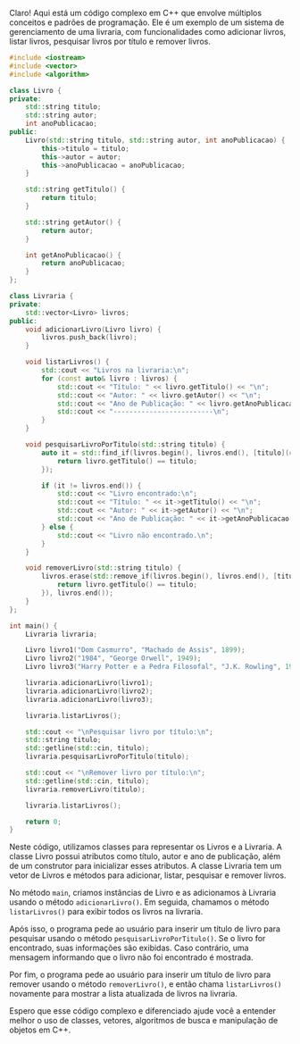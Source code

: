 Claro! Aqui está um código complexo em C++ que envolve múltiplos conceitos e padrões de programação. Ele é um exemplo de um sistema de gerenciamento de uma livraria, com funcionalidades como adicionar livros, listar livros, pesquisar livros por título e remover livros. 

```cpp
#include <iostream>
#include <vector>
#include <algorithm>

class Livro {
private:
    std::string titulo;
    std::string autor;
    int anoPublicacao;
public:
    Livro(std::string titulo, std::string autor, int anoPublicacao) {
        this->titulo = titulo;
        this->autor = autor;
        this->anoPublicacao = anoPublicacao;
    }

    std::string getTitulo() {
        return titulo;
    }

    std::string getAutor() {
        return autor;
    }

    int getAnoPublicacao() {
        return anoPublicacao;
    }
};

class Livraria {
private:
    std::vector<Livro> livros;
public:
    void adicionarLivro(Livro livro) {
        livros.push_back(livro);
    }

    void listarLivros() {
        std::cout << "Livros na livraria:\n";
        for (const auto& livro : livros) {
            std::cout << "Título: " << livro.getTitulo() << "\n";
            std::cout << "Autor: " << livro.getAutor() << "\n";
            std::cout << "Ano de Publicação: " << livro.getAnoPublicacao() << "\n";
            std::cout << "-------------------------\n";
        }
    }

    void pesquisarLivroPorTitulo(std::string titulo) {
        auto it = std::find_if(livros.begin(), livros.end(), [titulo](const Livro& livro) {
            return livro.getTitulo() == titulo;
        });

        if (it != livros.end()) {
            std::cout << "Livro encontrado:\n";
            std::cout << "Título: " << it->getTitulo() << "\n";
            std::cout << "Autor: " << it->getAutor() << "\n";
            std::cout << "Ano de Publicação: " << it->getAnoPublicacao() << "\n";
        } else {
            std::cout << "Livro não encontrado.\n";
        }
    }

    void removerLivro(std::string titulo) {
        livros.erase(std::remove_if(livros.begin(), livros.end(), [titulo](const Livro& livro) {
            return livro.getTitulo() == titulo;
        }), livros.end());
    }
};

int main() {
    Livraria livraria;

    Livro livro1("Dom Casmurro", "Machado de Assis", 1899);
    Livro livro2("1984", "George Orwell", 1949);
    Livro livro3("Harry Potter e a Pedra Filosofal", "J.K. Rowling", 1997);

    livraria.adicionarLivro(livro1);
    livraria.adicionarLivro(livro2);
    livraria.adicionarLivro(livro3);

    livraria.listarLivros();

    std::cout << "\nPesquisar livro por título:\n";
    std::string titulo;
    std::getline(std::cin, titulo);
    livraria.pesquisarLivroPorTitulo(titulo);

    std::cout << "\nRemover livro por título:\n";
    std::getline(std::cin, titulo);
    livraria.removerLivro(titulo);

    livraria.listarLivros();

    return 0;
}
```

Neste código, utilizamos classes para representar os Livros e a Livraria. A classe Livro possui atributos como título, autor e ano de publicação, além de um construtor para inicializar esses atributos. A classe Livraria tem um vetor de Livros e métodos para adicionar, listar, pesquisar e remover livros. 

No método `main`, criamos instâncias de Livro e as adicionamos à Livraria usando o método `adicionarLivro()`. Em seguida, chamamos o método `listarLivros()` para exibir todos os livros na livraria.

Após isso, o programa pede ao usuário para inserir um título de livro para pesquisar usando o método `pesquisarLivroPorTitulo()`. Se o livro for encontrado, suas informações são exibidas. Caso contrário, uma mensagem informando que o livro não foi encontrado é mostrada.

Por fim, o programa pede ao usuário para inserir um título de livro para remover usando o método `removerLivro()`, e então chama `listarLivros()` novamente para mostrar a lista atualizada de livros na livraria.

Espero que esse código complexo e diferenciado ajude você a entender melhor o uso de classes, vetores, algoritmos de busca e manipulação de objetos em C++.